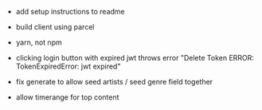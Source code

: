 - add setup instructions to readme
- build client using parcel
- yarn, not npm
- clicking login button with expired jwt throws error "Delete Token ERROR:  TokenExpiredError: jwt expired"

- fix generate to allow seed artists / seed genre field together
- allow timerange for top content